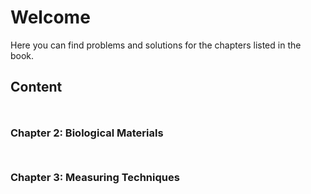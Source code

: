 # Welcome

Here you can find problems and solutions for the chapters listed in the book.

## Content

### $$\quad$$Chapter 2: Biological Materials

### $$\quad$$Chapter 3: Measuring Techniques
